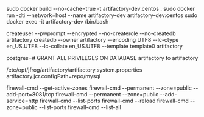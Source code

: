 sudo docker build --no-cache=true -t artifactory-dev:centos .
sudo docker run -dti --network=host --name artifactory-dev artifactory-dev:centos
sudo docker exec -it artifactory-dev /bin/bash

createuser --pwprompt --encrypted --no-createrole --no-createdb artifactory
createdb --owner artifactory --encoding UTF8 --lc-ctype en_US.UTF8 --lc-collate en_US.UTF8 --template template0 artifactory

postgres=# GRANT ALL PRIVILEGES ON DATABASE artifactory to artifactory

/etc/opt/jfrog/artifactory/artifactory.system.properties
artifactory.jcr.configPath=repo/mysql

firewall-cmd --get-active-zones
firewall-cmd --permanent --zone=public --add-port=8081/tcp
firewall-cmd --permanent --zone=public --add-service=http
firewall-cmd --list-ports
firewall-cmd --reload
firewall-cmd --zone=public --list-ports
firewall-cmd --list-all
